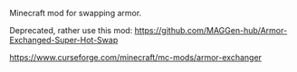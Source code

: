 Minecraft mod for swapping armor.

Deprecated, rather use this mod: https://github.com/MAGGen-hub/Armor-Exchanged-Super-Hot-Swap

https://www.curseforge.com/minecraft/mc-mods/armor-exchanger
